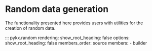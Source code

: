 # Random data generation

The functionality presented here provides users with utilities for the creation of random data.

::: pykx.random
    rendering:
      show_root_heading: false
    options:
      show_root_heading: false
      members_order: source
      members:
        - builder
